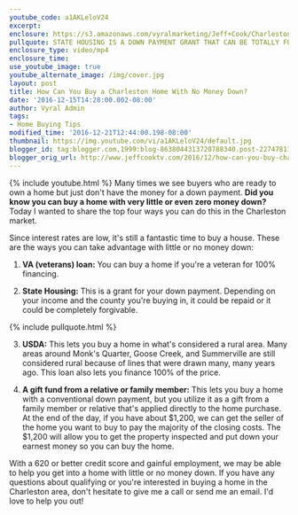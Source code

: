 ```yaml
---
youtube_code: a1AKLeloV24
excerpt:
enclosure: https://s3.amazonaws.com/vyralmarketing/Jeff+Cook/Charleston+Real+Estate+Agent-+Four+Ways+to+Buy+a+Home+With+Little+or+No+Money+Down.mp4
pullquote: STATE HOUSING IS A DOWN PAYMENT GRANT THAT CAN BE TOTALLY FORGIVABLE.
enclosure_type: video/mp4
enclosure_time:
use_youtube_image: true
youtube_alternate_image: /img/cover.jpg
layout: post
title: How Can You Buy a Charleston Home With No Money Down?
date: '2016-12-15T14:28:00.002-08:00'
author: Vyral Admin
tags:
- Home Buying Tips
modified_time: '2016-12-21T12:44:00.198-08:00'
thumbnail: https://img.youtube.com/vi/a1AKLeloV24/default.jpg
blogger_id: tag:blogger.com,1999:blog-8638044313720788340.post-2274781149865510736
blogger_orig_url: http://www.jeffcooktv.com/2016/12/how-can-you-buy-charleston-home-with-no.html
---
```

{% include youtube.html %}
Many times we see buyers who are ready to own a home but just don't have the money for a down payment. **Did you know you can buy a home with very little or even zero money down?** Today I wanted to share the top four ways you can do this in the Charleston market.

Since interest rates are low, it's still a fantastic time to buy a house. These are the ways you can take advantage with little or no money down:

1. **VA (veterans) loan:** You can buy a home if you're a veteran for 100% financing.

2. **State Housing:** This is a grant for your down payment. Depending on your income and the county you're buying in, it could be repaid or it could be completely forgivable.

{% include pullquote.html %}

3. **USDA:** This lets you buy a home in what's considered a rural area. Many areas around Monk's Quarter, Goose Creek, and Summerville are still considered rural because of lines that were drawn many, many years ago. This loan also lets you finance 100% of the price.

4. **A gift fund from a relative or family member:** This lets you buy a home with a conventional down payment, but you utilize it as a gift from a family member or relative that's applied directly to the home purchase.
At the end of the day, if you have about $1,200, we can get the seller of the home you want to buy to pay the majority of the closing costs. The $1,200 will allow you to get the property inspected and put down your earnest money so you can buy the home.

With a 620 or better credit score and gainful employment, we may be able to help you get into a home with little or no money down. If you have any questions about qualifying or you're interested in buying a home in the Charleston area, don't hesitate to give me a call or send me an email. I'd love to help you out!
